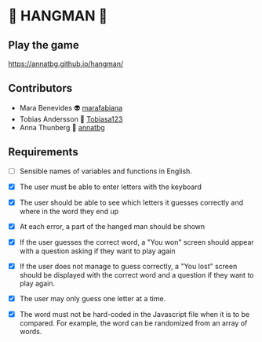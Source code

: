 # :space_invader: HANGMAN :space_invader:

## Play the game

https://annatbg.github.io/hangman/

## Contributors

- Mara Benevides :alien: [marafabiana](https://github.com/marafabiana)
- Tobias Andersson :robot: [Tobiasa123](https://github.com/Tobiasa123)
- Anna Thunberg :ghost: [annatbg](https://github.com/annatbg)

## Requirements

- [ ] Sensible names of variables and functions in English.

- [x] The user must be able to enter letters with the keyboard

- [x] The user should be able to see which letters it guesses correctly and where in the word they end up

- [x] At each error, a part of the hanged man should be shown

- [x] If the user guesses the correct word, a "You won" screen should appear with a question asking if they want to play again

- [x] If the user does not manage to guess correctly, a "You lost" screen should be displayed with the correct word and a question if they want to play again.

- [x] The user may only guess one letter at a time.

- [x] The word must not be hard-coded in the Javascript file when it is to be compared. For example, the word can be randomized from an array of words.
